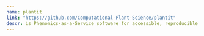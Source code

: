```yaml
---
name: plantit
link: "https://github.com/Computational-Plant-Science/plantit"
descr: is Phenomics-as-a-Service software for accessible, reproducible plant science.
---
```

